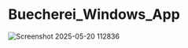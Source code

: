 # Buecherei_Windows_App

![Screenshot 2025-05-20 112836](https://github.com/user-attachments/assets/d4575199-d851-49d1-8d0f-0403b70aa273)

